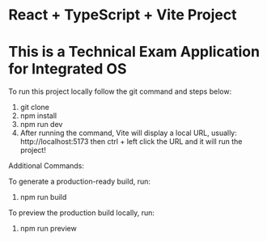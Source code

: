 # React + TypeScript + Vite Project

# This is a Technical Exam Application for Integrated OS

To run this project locally follow the git command and steps below:

1. git clone
2. npm install
3. npm run dev
4. After running the command, Vite will display a local URL, usually: http://localhost:5173 then ctrl + left click the URL and it will run the project!

Additional Commands:

To generate a production-ready build, run:

1. npm run build

To preview the production build locally, run:

1. npm run preview
